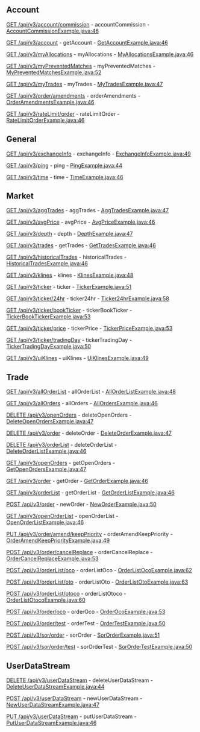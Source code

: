 ## Account

[GET /api/v3/account/commission](https://developers.binance.com/docs/binance-spot-api-docs/rest-api/account-endpoints#query-commission-rates-user_data) - accountCommission - [AccountCommissionExample.java:46](/examples/spot/src/main/java/com/binance/connector/client/spot/rest/account/AccountCommissionExample.java#L46)

[GET /api/v3/account](https://developers.binance.com/docs/binance-spot-api-docs/rest-api/account-endpoints#account-information-user_data) - getAccount - [GetAccountExample.java:46](/examples/spot/src/main/java/com/binance/connector/client/spot/rest/account/GetAccountExample.java#L46)

[GET /api/v3/myAllocations](https://developers.binance.com/docs/binance-spot-api-docs/rest-api/account-endpoints#query-allocations-user_data) - myAllocations - [MyAllocationsExample.java:46](/examples/spot/src/main/java/com/binance/connector/client/spot/rest/account/MyAllocationsExample.java#L46)

[GET /api/v3/myPreventedMatches](https://developers.binance.com/docs/binance-spot-api-docs/rest-api/account-endpoints#query-prevented-matches-user_data) - myPreventedMatches - [MyPreventedMatchesExample.java:52](/examples/spot/src/main/java/com/binance/connector/client/spot/rest/account/MyPreventedMatchesExample.java#L52)

[GET /api/v3/myTrades](https://developers.binance.com/docs/binance-spot-api-docs/rest-api/account-endpoints#account-trade-list-user_data) - myTrades - [MyTradesExample.java:47](/examples/spot/src/main/java/com/binance/connector/client/spot/rest/account/MyTradesExample.java#L47)

[GET /api/v3/order/amendments](https://developers.binance.com/docs/binance-spot-api-docs/rest-api/account-endpoints#query-order-amendments-user_data) - orderAmendments - [OrderAmendmentsExample.java:46](/examples/spot/src/main/java/com/binance/connector/client/spot/rest/account/OrderAmendmentsExample.java#L46)

[GET /api/v3/rateLimit/order](https://developers.binance.com/docs/binance-spot-api-docs/rest-api/account-endpoints#query-unfilled-order-count-user_data) - rateLimitOrder - [RateLimitOrderExample.java:46](/examples/spot/src/main/java/com/binance/connector/client/spot/rest/account/RateLimitOrderExample.java#L46)

## General

[GET /api/v3/exchangeInfo](https://developers.binance.com/docs/binance-spot-api-docs/rest-api/general-endpoints#exchange-information) - exchangeInfo - [ExchangeInfoExample.java:49](/examples/spot/src/main/java/com/binance/connector/client/spot/rest/general/ExchangeInfoExample.java#L49)

[GET /api/v3/ping](https://developers.binance.com/docs/binance-spot-api-docs/rest-api/general-endpoints#test-connectivity) - ping - [PingExample.java:44](/examples/spot/src/main/java/com/binance/connector/client/spot/rest/general/PingExample.java#L44)

[GET /api/v3/time](https://developers.binance.com/docs/binance-spot-api-docs/rest-api/general-endpoints#check-server-time) - time - [TimeExample.java:46](/examples/spot/src/main/java/com/binance/connector/client/spot/rest/general/TimeExample.java#L46)

## Market

[GET /api/v3/aggTrades](https://developers.binance.com/docs/binance-spot-api-docs/rest-api/market-data-endpoints#compressedaggregate-trades-list) - aggTrades - [AggTradesExample.java:47](/examples/spot/src/main/java/com/binance/connector/client/spot/rest/market/AggTradesExample.java#L47)

[GET /api/v3/avgPrice](https://developers.binance.com/docs/binance-spot-api-docs/rest-api/market-data-endpoints#current-average-price) - avgPrice - [AvgPriceExample.java:46](/examples/spot/src/main/java/com/binance/connector/client/spot/rest/market/AvgPriceExample.java#L46)

[GET /api/v3/depth](https://developers.binance.com/docs/binance-spot-api-docs/rest-api/market-data-endpoints#order-book) - depth - [DepthExample.java:47](/examples/spot/src/main/java/com/binance/connector/client/spot/rest/market/DepthExample.java#L47)

[GET /api/v3/trades](https://developers.binance.com/docs/binance-spot-api-docs/rest-api/market-data-endpoints#recent-trades-list) - getTrades - [GetTradesExample.java:46](/examples/spot/src/main/java/com/binance/connector/client/spot/rest/market/GetTradesExample.java#L46)

[GET /api/v3/historicalTrades](https://developers.binance.com/docs/binance-spot-api-docs/rest-api/market-data-endpoints#old-trade-lookup) - historicalTrades - [HistoricalTradesExample.java:46](/examples/spot/src/main/java/com/binance/connector/client/spot/rest/market/HistoricalTradesExample.java#L46)

[GET /api/v3/klines](https://developers.binance.com/docs/binance-spot-api-docs/rest-api/market-data-endpoints#klinecandlestick-data) - klines - [KlinesExample.java:48](/examples/spot/src/main/java/com/binance/connector/client/spot/rest/market/KlinesExample.java#L48)

[GET /api/v3/ticker](https://developers.binance.com/docs/binance-spot-api-docs/rest-api/market-data-endpoints#rolling-window-price-change-statistics) - ticker - [TickerExample.java:51](/examples/spot/src/main/java/com/binance/connector/client/spot/rest/market/TickerExample.java#L51)

[GET /api/v3/ticker/24hr](https://developers.binance.com/docs/binance-spot-api-docs/rest-api/market-data-endpoints#24hr-ticker-price-change-statistics) - ticker24hr - [Ticker24hrExample.java:58](/examples/spot/src/main/java/com/binance/connector/client/spot/rest/market/Ticker24hrExample.java#L58)

[GET /api/v3/ticker/bookTicker](https://developers.binance.com/docs/binance-spot-api-docs/rest-api/market-data-endpoints#symbol-order-book-ticker) - tickerBookTicker - [TickerBookTickerExample.java:53](/examples/spot/src/main/java/com/binance/connector/client/spot/rest/market/TickerBookTickerExample.java#L53)

[GET /api/v3/ticker/price](https://developers.binance.com/docs/binance-spot-api-docs/rest-api/market-data-endpoints#symbol-price-ticker) - tickerPrice - [TickerPriceExample.java:53](/examples/spot/src/main/java/com/binance/connector/client/spot/rest/market/TickerPriceExample.java#L53)

[GET /api/v3/ticker/tradingDay](https://developers.binance.com/docs/binance-spot-api-docs/rest-api/market-data-endpoints#trading-day-ticker) - tickerTradingDay - [TickerTradingDayExample.java:50](/examples/spot/src/main/java/com/binance/connector/client/spot/rest/market/TickerTradingDayExample.java#L50)

[GET /api/v3/uiKlines](https://developers.binance.com/docs/binance-spot-api-docs/rest-api/market-data-endpoints#uiklines) - uiKlines - [UiKlinesExample.java:49](/examples/spot/src/main/java/com/binance/connector/client/spot/rest/market/UiKlinesExample.java#L49)

## Trade

[GET /api/v3/allOrderList](https://developers.binance.com/docs/binance-spot-api-docs/rest-api/trading-endpoints#query-all-order-lists-user_data) - allOrderList - [AllOrderListExample.java:48](/examples/spot/src/main/java/com/binance/connector/client/spot/rest/trade/AllOrderListExample.java#L48)

[GET /api/v3/allOrders](https://developers.binance.com/docs/binance-spot-api-docs/rest-api/trading-endpoints#all-orders-user_data) - allOrders - [AllOrdersExample.java:46](/examples/spot/src/main/java/com/binance/connector/client/spot/rest/trade/AllOrdersExample.java#L46)

[DELETE /api/v3/openOrders](https://developers.binance.com/docs/binance-spot-api-docs/rest-api/trading-endpoints#cancel-all-open-orders-on-a-symbol-trade) - deleteOpenOrders - [DeleteOpenOrdersExample.java:47](/examples/spot/src/main/java/com/binance/connector/client/spot/rest/trade/DeleteOpenOrdersExample.java#L47)

[DELETE /api/v3/order](https://developers.binance.com/docs/binance-spot-api-docs/rest-api/trading-endpoints#cancel-order-trade) - deleteOrder - [DeleteOrderExample.java:47](/examples/spot/src/main/java/com/binance/connector/client/spot/rest/trade/DeleteOrderExample.java#L47)

[DELETE /api/v3/orderList](https://developers.binance.com/docs/binance-spot-api-docs/rest-api/trading-endpoints#cancel-order-list-trade) - deleteOrderList - [DeleteOrderListExample.java:46](/examples/spot/src/main/java/com/binance/connector/client/spot/rest/trade/DeleteOrderListExample.java#L46)

[GET /api/v3/openOrders](https://developers.binance.com/docs/binance-spot-api-docs/rest-api/trading-endpoints#current-open-orders-user_data) - getOpenOrders - [GetOpenOrdersExample.java:47](/examples/spot/src/main/java/com/binance/connector/client/spot/rest/trade/GetOpenOrdersExample.java#L47)

[GET /api/v3/order](https://developers.binance.com/docs/binance-spot-api-docs/rest-api/trading-endpoints#query-order-user_data) - getOrder - [GetOrderExample.java:46](/examples/spot/src/main/java/com/binance/connector/client/spot/rest/trade/GetOrderExample.java#L46)

[GET /api/v3/orderList](https://developers.binance.com/docs/binance-spot-api-docs/rest-api/trading-endpoints#query-order-list-user_data) - getOrderList - [GetOrderListExample.java:46](/examples/spot/src/main/java/com/binance/connector/client/spot/rest/trade/GetOrderListExample.java#L46)

[POST /api/v3/order](https://developers.binance.com/docs/binance-spot-api-docs/rest-api/trading-endpoints#new-order-trade) - newOrder - [NewOrderExample.java:50](/examples/spot/src/main/java/com/binance/connector/client/spot/rest/trade/NewOrderExample.java#L50)

[GET /api/v3/openOrderList](https://developers.binance.com/docs/binance-spot-api-docs/rest-api/trading-endpoints#query-open-order-lists-user_data) - openOrderList - [OpenOrderListExample.java:46](/examples/spot/src/main/java/com/binance/connector/client/spot/rest/trade/OpenOrderListExample.java#L46)

[PUT /api/v3/order/amend/keepPriority](https://developers.binance.com/docs/binance-spot-api-docs/rest-api/trading-endpoints#order-amend-keep-priority-trade) - orderAmendKeepPriority - [OrderAmendKeepPriorityExample.java:49](/examples/spot/src/main/java/com/binance/connector/client/spot/rest/trade/OrderAmendKeepPriorityExample.java#L49)

[POST /api/v3/order/cancelReplace](https://developers.binance.com/docs/binance-spot-api-docs/rest-api/trading-endpoints#cancel-an-existing-order-and-send-a-new-order-trade) - orderCancelReplace - [OrderCancelReplaceExample.java:53](/examples/spot/src/main/java/com/binance/connector/client/spot/rest/trade/OrderCancelReplaceExample.java#L53)

[POST /api/v3/orderList/oco](https://developers.binance.com/docs/binance-spot-api-docs/rest-api/trading-endpoints#new-order-list---oco-trade) - orderListOco - [OrderListOcoExample.java:62](/examples/spot/src/main/java/com/binance/connector/client/spot/rest/trade/OrderListOcoExample.java#L62)

[POST /api/v3/orderList/oto](https://developers.binance.com/docs/binance-spot-api-docs/rest-api/trading-endpoints#new-order-list---oto-trade) - orderListOto - [OrderListOtoExample.java:63](/examples/spot/src/main/java/com/binance/connector/client/spot/rest/trade/OrderListOtoExample.java#L63)

[POST /api/v3/orderList/otoco](https://developers.binance.com/docs/binance-spot-api-docs/rest-api/trading-endpoints#new-order-list---otoco-trade) - orderListOtoco - [OrderListOtocoExample.java:60](/examples/spot/src/main/java/com/binance/connector/client/spot/rest/trade/OrderListOtocoExample.java#L60)

[POST /api/v3/order/oco](https://developers.binance.com/docs/binance-spot-api-docs/rest-api/trading-endpoints#new-oco---deprecated-trade) - orderOco - [OrderOcoExample.java:53](/examples/spot/src/main/java/com/binance/connector/client/spot/rest/trade/OrderOcoExample.java#L53)

[POST /api/v3/order/test](https://developers.binance.com/docs/binance-spot-api-docs/rest-api/trading-endpoints#test-new-order-trade) - orderTest - [OrderTestExample.java:50](/examples/spot/src/main/java/com/binance/connector/client/spot/rest/trade/OrderTestExample.java#L50)

[POST /api/v3/sor/order](https://developers.binance.com/docs/binance-spot-api-docs/rest-api/trading-endpoints#new-order-using-sor-trade) - sorOrder - [SorOrderExample.java:51](/examples/spot/src/main/java/com/binance/connector/client/spot/rest/trade/SorOrderExample.java#L51)

[POST /api/v3/sor/order/test](https://developers.binance.com/docs/binance-spot-api-docs/rest-api/trading-endpoints#test-new-order-using-sor-trade) - sorOrderTest - [SorOrderTestExample.java:50](/examples/spot/src/main/java/com/binance/connector/client/spot/rest/trade/SorOrderTestExample.java#L50)

## UserDataStream

[DELETE /api/v3/userDataStream](https://developers.binance.com/docs/binance-spot-api-docs/rest-api/user-data-stream-endpoints---deprecated#close-user-data-stream-user_stream) - deleteUserDataStream - [DeleteUserDataStreamExample.java:44](/examples/spot/src/main/java/com/binance/connector/client/spot/rest/userdatastream/DeleteUserDataStreamExample.java#L44)

[POST /api/v3/userDataStream](https://developers.binance.com/docs/binance-spot-api-docs/rest-api/user-data-stream-endpoints---deprecated#start-user-data-stream-user_stream) - newUserDataStream - [NewUserDataStreamExample.java:47](/examples/spot/src/main/java/com/binance/connector/client/spot/rest/userdatastream/NewUserDataStreamExample.java#L47)

[PUT /api/v3/userDataStream](https://developers.binance.com/docs/binance-spot-api-docs/rest-api/user-data-stream-endpoints---deprecated#keepalive-user-data-stream-user_stream) - putUserDataStream - [PutUserDataStreamExample.java:46](/examples/spot/src/main/java/com/binance/connector/client/spot/rest/userdatastream/PutUserDataStreamExample.java#L46)


